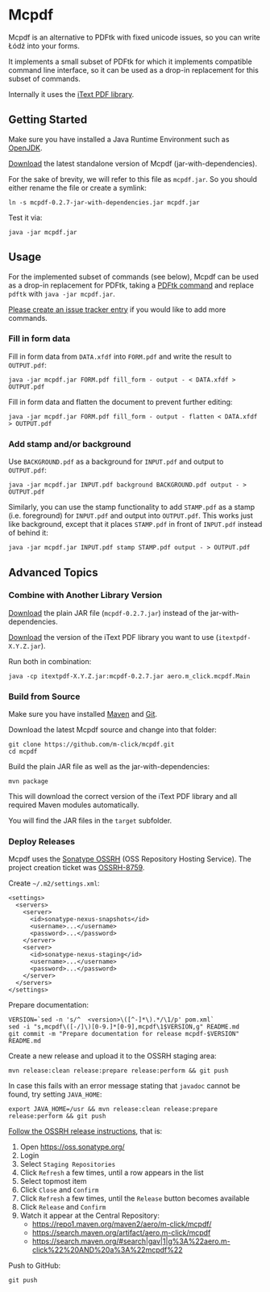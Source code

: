 # Mcpdf

Mcpdf is an alternative to PDFtk with fixed unicode issues, so you can write Łódź into your forms.

It implements a small subset of PDFtk for which it implements compatible command line interface, so it can be used as a drop-in replacement for this subset of commands.

Internally it uses the [iText PDF library](http://itextpdf.com/product/itext).

## Getting Started

Make sure you have installed a Java Runtime Environment such as [OpenJDK](http://openjdk.java.net/).

[Download](https://oss.sonatype.org/content/repositories/releases/aero/m-click/mcpdf/0.2.7/mcpdf-0.2.7-jar-with-dependencies.jar) the latest standalone version of Mcpdf (jar-with-dependencies).

For the sake of brevity, we will refer to this file as `mcpdf.jar`. So you should either rename the file or create a symlink:

    ln -s mcpdf-0.2.7-jar-with-dependencies.jar mcpdf.jar

Test it via:

    java -jar mcpdf.jar

## Usage

For the implemented subset of commands (see below), Mcpdf can be used as a drop-in replacement for PDFtk, taking a [PDFtk command](http://www.pdflabs.com/docs/pdftk-man-page/) and replace `pdftk` with `java -jar mcpdf.jar`.

[Please create an issue tracker entry](https://github.com/m-click/mcpdf/issues) if you would like to add more commands.

### Fill in form data

Fill in form data from `DATA.xfdf` into `FORM.pdf` and write the result to `OUTPUT.pdf`:

    java -jar mcpdf.jar FORM.pdf fill_form - output - < DATA.xfdf > OUTPUT.pdf

Fill in form data and flatten the document to prevent further editing:

    java -jar mcpdf.jar FORM.pdf fill_form - output - flatten < DATA.xfdf > OUTPUT.pdf

### Add stamp and/or background

Use `BACKGROUND.pdf` as a background for `INPUT.pdf` and output to `OUTPUT.pdf`:

    java -jar mcpdf.jar INPUT.pdf background BACKGROUND.pdf output - > OUTPUT.pdf

Similarly, you can use the stamp functionality to add `STAMP.pdf` as a stamp (i.e. foreground) for `INPUT.pdf` and output into `OUTPUT.pdf`. This works just like background, except that it places `STAMP.pdf` in front of `INPUT.pdf` instead of behind it:

    java -jar mcpdf.jar INPUT.pdf stamp STAMP.pdf output - > OUTPUT.pdf

## Advanced Topics

### Combine with Another Library Version

[Download](https://oss.sonatype.org/content/repositories/releases/aero/m-click/mcpdf/0.2.7/mcpdf-0.2.7.jar) the plain JAR file (`mcpdf-0.2.7.jar`) instead of the jar-with-dependencies.

[Download](https://search.maven.org/#search|gav|1|g%3A%22com.itextpdf%22%20AND%20a%3A%22itextpdf%22) the version of the iText PDF library you want to use (`itextpdf-X.Y.Z.jar`).

Run both in combination:

    java -cp itextpdf-X.Y.Z.jar:mcpdf-0.2.7.jar aero.m_click.mcpdf.Main

### Build from Source

Make sure you have installed [Maven](https://maven.apache.org/) and [Git](http://git-scm.com/).

Download the latest Mcpdf source and change into that folder:

    git clone https://github.com/m-click/mcpdf.git
    cd mcpdf

Build the plain JAR file as well as the jar-with-dependencies:

    mvn package

This will download the correct version of the iText PDF library and all required Maven modules automatically.

You will find the JAR files in the `target` subfolder.

### Deploy Releases

Mcpdf uses the [Sonatype OSSRH](https://docs.sonatype.org/display/Repository/Sonatype%2BOSS%2BMaven%2BRepository%2BUsage%2BGuide) (OSS Repository Hosting Service). The project creation ticket was [OSSRH-8759](https://issues.sonatype.org/browse/OSSRH-8759).

Create `~/.m2/settings.xml`:

    <settings>
      <servers>
        <server>
          <id>sonatype-nexus-snapshots</id>
          <username>...</username>
          <password>...</password>
        </server>
        <server>
          <id>sonatype-nexus-staging</id>
          <username>...</username>
          <password>...</password>
        </server>
      </servers>
    </settings>

Prepare documentation:

    VERSION=`sed -n 's/^  <version>\([^-]*\).*/\1/p' pom.xml`
    sed -i "s,mcpdf\([-/]\)[0-9.]*[0-9],mcpdf\1$VERSION,g" README.md
    git commit -m "Prepare documentation for release mcpdf-$VERSION" README.md

Create a new release and upload it to the OSSRH staging area:

    mvn release:clean release:prepare release:perform && git push

In case this fails with an error message stating that `javadoc` cannot be found, try setting `JAVA_HOME`:

    export JAVA_HOME=/usr && mvn release:clean release:prepare release:perform && git push

[Follow the OSSRH release instructions](http://central.sonatype.org/pages/releasing-the-deployment.html), that is:

1. Open https://oss.sonatype.org/
2. Login
3. Select `Staging Repositories`
6. Click `Refresh` a few times, until a row appears in the list
4. Select topmost item
5. Click `Close` and `Confirm`
6. Click `Refresh` a few times, until the `Release` button becomes available
7. Click `Release` and `Confirm`
8. Watch it appear at the Central Repository:
   * https://repo1.maven.org/maven2/aero/m-click/mcpdf/
   * https://search.maven.org/artifact/aero.m-click/mcpdf
   * https://search.maven.org/#search|gav|1|g%3A%22aero.m-click%22%20AND%20a%3A%22mcpdf%22

Push to GitHub:

    git push
